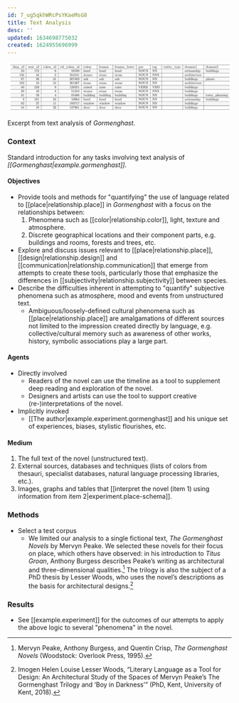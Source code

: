 ```yaml
---
id: 7_ug5qkhWRcPsYKaeMsG8
title: Text Analysis
desc: ''
updated: 1634698775032
created: 1624955696999
---
```


![](/assets/images/sample_dat_filtered.png)
<p>
<figcaption>
Excerpt from text analysis of <i>Gormenghast</i>.
</figcaption>
</p>

### Context

Standard introduction for any tasks involving text analysis of *[[Gormenghast|example.gormenghast]]*.

#### Objectives

- Provide tools and methods for "quantifying" the use of language related to [[place|relationship.place]] in *Gormenghast* with a focus on the relationships between:
  1. Phenomena such as [[color|relationship.color]], light, texture and atmosphere.
  2. Discrete geographical locations and their component parts, e.g. buildings and rooms, forests and trees, etc.
- Explore and discuss issues relevant to [[place|relationship.place]], [[design|relationship.design]] and [[communication|relationship.communication]] that emerge from attempts to create these tools, particularly those that emphasize the differences in [[subjectivity|relationship.subjectivity]] between species.
- Describe the difficulties inherent in attempting to "quantify" subjective phenomena such as atmosphere, mood and events from unstructured text.
  - Ambiguous/loosely-defined cultural phenomena such as [[place|relationship.place]] are amalgamations of different sources not limited to the impression created directly by language, e.g. collective/cultural memory such as awareness of other works, history, symbolic associations play a large part.


#### Agents

- Directly involved
  - Readers of the novel can use the timeline as a tool to supplement deep reading and exploration of the novel.
  - Designers and artists can use the tool to support creative (re-)interpretations of the novel.
- Implicitly invoked
  - [[The author|example.experiment.gormenghast]] and his unique set of experiences, biases, stylistic flourishes, etc.

#### Medium

  1. The full text of the novel (unstructured text).
  2. External sources, databases and techniques (lists of colors from thesauri, specialist databases, natural language processing libraries, etc.).
  3. Images, graphs and tables that [[interpret the novel (item 1) using information from item 2|experiment.place-schema]].

### Methods

- Select a test corpus
  - We limited our analysis to a single fictional text, _The Gormenghast Novels_ by Mervyn Peake. We selected these novels for their focus on place, which others have observed: in his introduction to *Titus Groan*, Anthony Burgess describes Peake’s writing as architectural and three-dimensional qualities.[^1] The trilogy is also the subject of a PhD thesis by Lesser Woods, who uses the novel’s descriptions as the basis for architectural designs.[^2]

### Results

- See [[example.experiment]] for the outcomes of our attempts to apply the above logic to several "phenomena" in the novel.

[^1]: Mervyn Peake, Anthony Burgess, and Quentin Crisp, _The Gormenghast Novels_ (Woodstock: Overlook Press, 1995).
[^2]: Imogen Helen Louise Lesser Woods, “Literary Language as a Tool for Design: An Architectural Study of the Spaces of Mervyn Peake’s The Gormenghast Trilogy and ‘Boy in Darkness’” (PhD, Kent, University of Kent, 2018).

